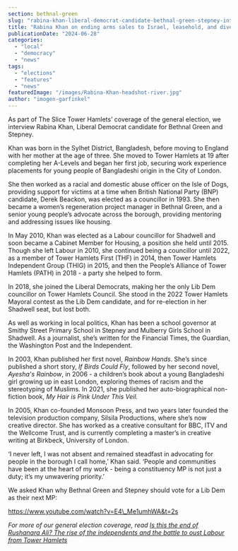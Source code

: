 ```yaml
---
section: bethnal-green
slug: "rabina-khan-liberal-democrat-candidate-bethnal-green-stepney-interview"
title: "Rabina Khan on ending arms sales to Israel, leasehold, and diversifying conversations about the climate"
publicationDate: "2024-06-28"
categories: 
  - "local"
  - "democracy"
  - "news"
tags: 
  - "elections"
  - "features"
  - "news"
featuredImage: "/images/Rabina-Khan-headshot-river.jpg"
author: "imogen-garfinkel"
---
```


As part of The Slice Tower Hamlets’ coverage of the general election, we interview Rabina Khan, Liberal Democrat candidate for Bethnal Green and Stepney.

Khan was born in the Sylhet District, Bangladesh, before moving to England with her mother at the age of three. She moved to Tower Hamlets at 19 after completing her A-Levels and began her first job, securing work experience placements for young people of Bangladeshi origin in the City of London. 

She then worked as a racial and domestic abuse officer on the Isle of Dogs, providing support for victims at a time when British National Party (BNP) candidate, Derek Beackon, was elected as a councillor in 1993. She then became a women’s regeneration project manager in Bethnal Green, and a senior young people’s advocate across the borough, providing mentoring and addressing issues like housing.

In May 2010, Khan was elected as a Labour councillor for Shadwell and soon became a Cabinet Member for Housing, a position she held until 2015. Though she left Labour in 2010, she continued being a councillor until 2022, as a member of Tower Hamlets First (THF) in 2014, then Tower Hamlets Independent Group (THIG) in 2015, and then the People’s Alliance of Tower Hamlets (PATH) in 2018 - a party she helped to form.

In 2018, she joined the Liberal Democrats, making her the only Lib Dem councillor on Tower Hamlets Council. She stood in the 2022 Tower Hamlets Mayoral contest as the Lib Dem candidate, and for re-election in her Shadwell seat, but lost both.

As well as working in local politics, Khan has been a school governor at Smithy Street Primary School in Stepney and Mulberry Girls School in Shadwell. As a journalist, she’s written for the Financial Times, the Guardian, the Washington Post and the Independent.

In 2003, Khan published her first novel, _Rainbow Hands_. She’s since published a short story, _If Birds Could Fly_, followed by her second novel, _Ayesha's Rainbow_, in 2006 - a children’s book about a young Bangladeshi girl growing up in east London, exploring themes of racism and the stereotyping of Muslims. In 2021, she published her auto-biographical non-fiction book, _My Hair is Pink Under This Veil._

In 2005, Khan co-founded Monsoon Press, and two years later founded the television production company, Silsila Productions, where she’s now creative director. She has worked as a creative consultant for BBC, ITV and the Wellcome Trust, and is currently completing a master’s in creative writing at Birkbeck, University of London.

‘I never left, I was not absent and remained steadfast in advocating for people in the borough I call home,’ Khan said. ‘People and communities have been at the heart of my work - being a constituency MP is not just a duty; it’s my unwavering priority.’

We asked Khan why Bethnal Green and Stepney should vote for a Lib Dem as their next MP:

https://www.youtube.com/watch?v=E4\_Me1umhWA&t=2s

_For more of our general election coverage, read [Is this the end of Rushanara Ali? The rise of the independents and the battle to oust Labour from Tower Hamlets](https://bethnalgreenlondon.co.uk/independent-ajmal-masroor-overthrow-labour-rushanara-ali-bethnal-green-stepney/)_

[](https://bethnalgreenlondon.co.uk/independent-ajmal-masroor-overthrow-labour-rushanara-ali-bethnal-green-stepney/)
